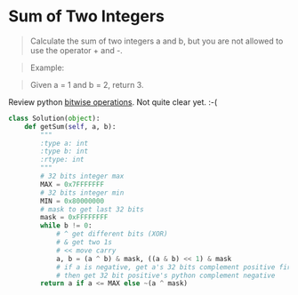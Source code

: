 # Sum of Two Integers

> Calculate the sum of two integers a and b, but you are not allowed to use the operator + and -.

> Example:

> Given a = 1 and b = 2, return 3.

Review python [bitwise operations](http://www.tutorialspoint.com/python/bitwise_operators_example.htm). Not quite clear yet. :-(

```Python
class Solution(object):
    def getSum(self, a, b):
        """
        :type a: int
        :type b: int
        :rtype: int
        """
        # 32 bits integer max
        MAX = 0x7FFFFFFF
        # 32 bits integer min
        MIN = 0x80000000
        # mask to get last 32 bits
        mask = 0xFFFFFFFF
        while b != 0:
            # ^ get different bits (XOR)
            # & get two 1s
            # << move carry
            a, b = (a ^ b) & mask, ((a & b) << 1) & mask
            # if a is negative, get a's 32 bits complement positive first
            # then get 32 bit positive's python complement negative
        return a if a <= MAX else ~(a ^ mask)
```
